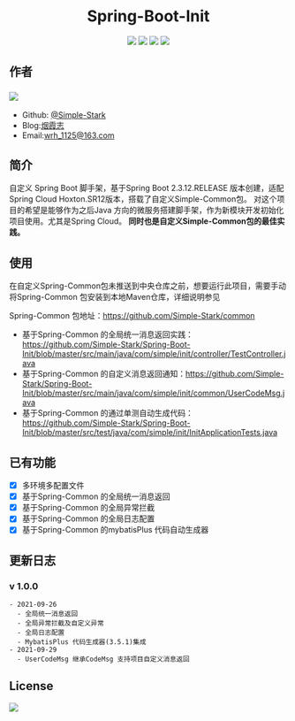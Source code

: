 # <center> Spring-Boot-Init

<div style="text-align: center;">

[![](https://img.shields.io/badge/blog-%40SimpleStark-blue.svg)](https://simplestark.top)
[![](https://img.shields.io/badge/SpringBoot-2.3.12.RELEASE-blue.svg)]({https://docs.spring.io/spring-boot/docs/2.3.12.RELEASE/reference/html/})
[![](https://img.shields.io/badge/SimpleCommon-v1.0.0-bule.svg)](https://github.com/Simple-Stark/common)
[![](https://img.shields.io/badge/license-GPL2.0-orange.svg)](https://github.com/Simple-Stark/common/blob/master/LICENSE)

</div>

## 作者
### [![](https://img.shields.io/badge/author-%40SimpleStark-blue.svg)](https://github.com/Simple-Stark)
- Github: [@Simple-Stark](https://github.com/Simple-Stark)
- Blog:[烟霞志](https://simplestark.top)
- Email:wrh_1125@163.com

## 简介

自定义 Spring Boot 脚手架，基于Spring Boot 2.3.12.RELEASE 版本创建，适配Spring Cloud Hoxton.SR12版本，搭载了自定义Simple-Common包。
对这个项目的希望是能够作为之后Java 方向的微服务搭建脚手架，作为新模块开发初始化项目使用。尤其是Spring Cloud。
**同时也是自定义Simple-Common包的最佳实践。**

## 使用
在自定义Spring-Common包未推送到中央仓库之前，想要运行此项目，需要手动将Spring-Common 包安装到本地Maven仓库，详细说明参见

Spring-Common 包地址：https://github.com/Simple-Stark/common

- 基于Spring-Common 的全局统一消息返回实践：https://github.com/Simple-Stark/Spring-Boot-Init/blob/master/src/main/java/com/simple/init/controller/TestController.java
- 基于Spring-Common 的自定义消息返回通知：https://github.com/Simple-Stark/Spring-Boot-Init/blob/master/src/main/java/com/simple/init/common/UserCodeMsg.java
- 基于Spring-Common 的通过单测自动生成代码：https://github.com/Simple-Stark/Spring-Boot-Init/blob/master/src/test/java/com/simple/init/InitApplicationTests.java


## 已有功能
- [x] 多环境多配置文件
- [x] 基于Spring-Common 的全局统一消息返回
- [x] 基于Spring-Common 的全局异常拦截
- [x] 基于Spring-Common 的全局日志配置
- [x] 基于Spring-Common 的mybatisPlus 代码自动生成器

## 更新日志
### v 1.0.0
    - 2021-09-26
      - 全局统一消息返回
      - 全局异常拦截及自定义异常
      - 全局日志配置
      - MybatisPlus 代码生成器(3.5.1)集成
    - 2021-09-29
      - UserCodeMsg 继承CodeMsg 支持项目自定义消息返回

## License

[![](https://img.shields.io/badge/license-GPL2.0-orange.svg)](https://github.com/Simple-Stark/Spring-Boot-Init/blob/master/LICENSE)

